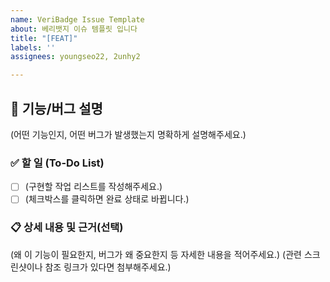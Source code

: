 ```yaml
---
name: VeriBadge Issue Template
about: 베리뱃지 이슈 템플릿 입니다
title: "[FEAT]"
labels: ''
assignees: youngseo22, 2unhy2

---
```


## 🚀 기능/버그 설명

(어떤 기능인지, 어떤 버그가 발생했는지 명확하게 설명해주세요.)

### ✅ 할 일 (To-Do List)

- [ ] (구현할 작업 리스트를 작성해주세요.)
- [ ] (체크박스를 클릭하면 완료 상태로 바뀝니다.)

### 📋 상세 내용 및 근거(선택)

(왜 이 기능이 필요한지, 버그가 왜 중요한지 등 자세한 내용을 적어주세요.)
(관련 스크린샷이나 참조 링크가 있다면 첨부해주세요.)
